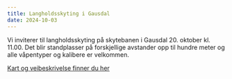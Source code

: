 ```yaml
---
title: Langholdsskyting i Gausdal
date: 2024-10-03
---
```


Vi inviterer til langholdsskyting på skytebanen i Gausdal 20. oktober
kl. 11.00. Det blir standplasser på forskjellige avstander opp til
hundre meter og alle våpentyper og kalibere er velkommen.

[Kart og veibeskrivelse finner du her](/kart/#%C3%B8stre-gausdal-skytterlags-skytebane)
